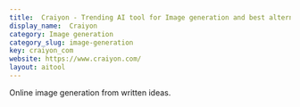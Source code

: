 ```yaml
---
title:  Craiyon - Trending AI tool for Image generation and best alternatives
display_name:  Craiyon
category: Image generation
category_slug: image-generation
key: craiyon_com
website: https://www.craiyon.com/
layout: aitool
---
```


Online image generation from written ideas.
